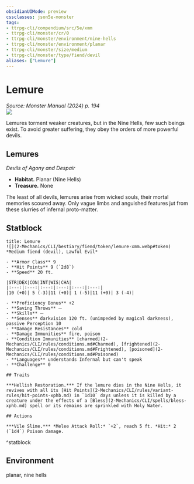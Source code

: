 ```yaml
---
obsidianUIMode: preview
cssclasses: json5e-monster
tags:
- ttrpg-cli/compendium/src/5e/xmm
- ttrpg-cli/monster/cr/0
- ttrpg-cli/monster/environment/nine-hells
- ttrpg-cli/monster/environment/planar
- ttrpg-cli/monster/size/medium
- ttrpg-cli/monster/type/fiend/devil
aliases: ["Lemure"]
---
```

# Lemure
*Source: Monster Manual (2024) p. 194*  
![](2-Mechanics/CLI/bestiary/fiend/img/lemure.webp#right)

Lemures torment weaker creatures, but in the Nine Hells, few such beings exist. To avoid greater suffering, they obey the orders of more powerful devils.

## Lemures

*Devils of Agony and Despair*

- **Habitat.** Planar (Nine Hells)  
- **Treasure.** None  

The least of all devils, lemures arise from wicked souls, their mortal memories scoured away. Only vague limbs and anguished features jut from these slurries of infernal proto-matter.

## Statblock

```ad-statblock
title: Lemure
![](2-Mechanics/CLI/bestiary/fiend/token/lemure-xmm.webp#token)
*Medium fiend (devil), Lawful Evil*

- **Armor Class** 9 
- **Hit Points** 9 (`2d8`) 
- **Speed** 20 ft.

|STR|DEX|CON|INT|WIS|CHA|
|:---:|:---:|:---:|:---:|:---:|:---:|
|10 (+0)| 5 (-3)|11 (+0)| 1 (-5)|11 (+0)| 3 (-4)|

- **Proficiency Bonus** +2
- **Saving Throws** ⏤
- **Skills** ⏤
- **Senses** darkvision 120 ft. (unimpeded by magical darkness), passive Perception 10
- **Damage Resistances** cold
- **Damage Immunities** fire, poison
- **Condition Immunities** [charmed](2-Mechanics/CLI/rules/conditions.md#Charmed), [frightened](2-Mechanics/CLI/rules/conditions.md#Frightened), [poisoned](2-Mechanics/CLI/rules/conditions.md#Poisoned)
- **Languages** understands Infernal but can't speak
- **Challenge** 0

## Traits

***Hellish Restoration.*** If the lemure dies in the Nine Hells, it revives with all its [Hit Points](2-Mechanics/CLI/rules/variant-rules/hit-points-xphb.md) in `1d10` days unless it is killed by a creature under the effects of a [Bless](2-Mechanics/CLI/spells/bless-xphb.md) spell or its remains are sprinkled with Holy Water.

## Actions

***Vile Slime.*** *Melee Attack Roll:* `+2`, reach 5 ft. *Hit:* 2 (`1d4`) Poison damage.
```
^statblock

## Environment

planar, nine hells